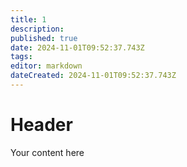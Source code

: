 ```yaml
---
title: 1
description: 
published: true
date: 2024-11-01T09:52:37.743Z
tags: 
editor: markdown
dateCreated: 2024-11-01T09:52:37.743Z
---
```


# Header
Your content here